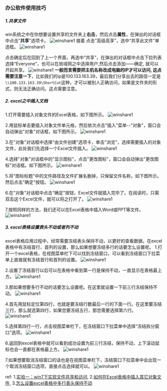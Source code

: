 ### 办公软件使用技巧

##### 1.共享文件

win系统之中在你想要设置共享的文件夹上**右击**，然后点击**属性**，在弹出的对话框中点击”**共享**"选项卡。
![winshare1](../images/winshare1.png)
接着
点击“高级高享”，选中“共享此文件”单选框。
![winshare1](../images/winshare2.png)

点击确定后在回到了上一个界面，再选中“共享”，在弹出的对话框中点击下拉列表选择“Everyone”，也可以在局域网之中选择用户,然后点击添加——确定, 就可以开起共享。
![winshare1](../images/winshare3.png)
**一般而言需要把主机名称改成电脑的IP才可以访问, 这点需要注意一下**，比如我们的ip是100.133.163.39，最后我们分享出去的路径一定是`\\100.133.163.39\ShortCut`这种，才可以被别人正确访问，如果是文件夹的形式，则无法正确访问。这点需要注意。



##### 2. excel之中插入文档

1.打开需要插入对象文件的Excel表格，如下图所示。
![winshare1](../images/excelinsertfile1.png)

2.用鼠标单击要插入对象文件单元格，然后依次点击"插入"菜单--"对象"，窗口会自动弹出"对象"对话框，如下图所示。
![winshare1](../images/excelinsertfile2.png)

3.在"对象"对话框中选择"由文件创建"选项卡，单击"浏览"，选择需要插入的对象文件，此处我们先选择一个Excel文件插入。
![winshare1](../images/excelinsertfile3.png)

4.选择"对象"对话框中的"显示图标"，点击"更改图标"，窗口会自动弹出"更改图标"对话框。如下图所示。
![winshare1](../images/excelinsertfile4.png)

5.将"图标标题"中的文件路径及文件扩展名删掉，只保留文件名称，如下图所示。然后点击"确定"按钮。
![winshare1](../images/excelinsertfile5.png)

6.在"对象"对话框中点击"确定"按钮，Excel文件就插入完毕了。在阅读时，只需双击这个Excel文件，就可以将之打开了。
![winshare1](../images/excelinsertfile6.png)

7.按照同样的方法，我们还可以在Excel表格中插入Word或PPT等文件。
![winshare1](../images/excelinsertfile7.png)




##### 3. excel表格设置表头不动或者列不动
excel表格应用过程中，经常需要冻结表头保持不动，以更好的查看数据。在excel表格中有冻结首行、首列的设置，那么如果想要冻结多行的话要怎么设置呢。
1.打开一个excel表格，在视图菜单栏下可以找到冻结窗口，可以看到冻结窗口下拉菜单上直接就有冻结首行和首列的设置。
![winshare1](../images/excellock1.jpg)

2.设置了冻结首行以后可以在表格中看到第一行是保持不动，一直显示在表格最上方。
![winshare1](../images/excellock2.jpg)

3.那如果想要多行不动的话要怎么设置呢。在这里就设置一下前三行冻结保持不动。
![winshare1](../images/excellock3.jpg)

4.首先用鼠标定位第四行，也就是要冻结行数最后一行的下面一行。在这里要冻结三行，那么就选第四行，如果您要冻结五行，那您需要选择第六行。
![winshare1](../images/excellock4.jpg)

5.选择第四行一行，点击视图菜单栏下，在冻结窗口下拉菜单中选择“冻结拆分窗口”选项。
![winshare1](../images/excellock5.jpg)

6.返回到excel表格中就可以看到成功设置为前三行冻结，保持不动，上下滚动鼠标也会一直都在表格最上方。
![winshare1](../images/excellock6.jpg)

7.如果想要取消冻结窗口的话也是在视图菜单栏下，冻结窗口下拉菜单中会出现一个取消冻结窗口选项，直接点击选择就可以。
![winshare1](../images/excellock7.jpg)



ref:
1.[实验一：win7下实现文件共享和访问](https://www.cnblogs.com/dzh-stuff/archive/2013/04/07/Network3.html),   2.[如何在Excel表格中插入其它对象文件](https://jingyan.baidu.com/article/4e5b3e19588d8891901e24eb.html),   3.[怎么设置excel表格中多行表头保持不动](https://jingyan.baidu.com/article/5d368d1ec534c43f60c0579d.html)

